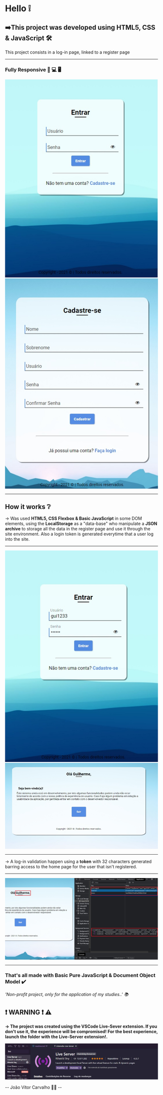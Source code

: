 <h1>Hello ❕</h1>

<h2>➡️This project was developed using HTML5, CSS & JavaScript 🛠️</h2>

<p>This project consists in a log-in page, linked to a register page</p>
<hr>
<h3>Fully Responsive 📱 💻 🖥️</h3>
<img src="tela-login-cadastro/imgs/login.jpg"></img>
<br>
<img src="tela-login-cadastro/imgs/cadastro.jpg"></img>
<hr>
<h2>How it works ❔</h2>
<p>
   → Was used <strong>HTML5, CSS Flexbox & Basic JavaScript</strong> in some DOM elements, using the <strong>LocalStorage</strong> as a "data-base" who manipulate a <strong>JSON archive</strong> to storage all the data in the register page and use it through the site environment. Also a login token is generated everytime that a user log into the site.
</p>
<hr>
<img src="tela-login-cadastro/imgs/login-usuario.jpg"></img>
<br>
<img src="tela-login-cadastro/imgs/usuario-logado.jpg"></img>
<hr>
<p>
→ A log-in validation happen using a <strong>token</strong> with 32 characters generated barring access to the home page for the user that isn't registered.
</p>
<hr>
<img src="tela-login-cadastro/imgs/exemplo.jpg"></img>
<hr>
<h3>
That's all made with Basic Pure JavaScript & Document Object Model ✔️</h3>

<em>'Non-profit project, only for the application of my studies..'  📚</em>

<h2>❗ WARNING ❗ ⚠️</h2>

<p><strong>   
→ The project was created using the VSCode Live-Sever extension. If you don't use it, the experience will be compromised! </strong>
<strong> For the best experience, launch the folder with the Live-Server extension!.</strong></p>

<img src="tela-login-cadastro/imgs/live-server.JPG"></img>

 --   João Vítor Carvalho 👨‍💻 --

